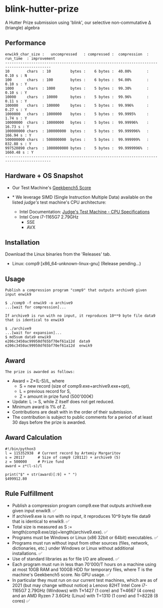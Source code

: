 # blink-hutter-prize
A Hutter Prize submission using 'blink', our selective non-commutative ∆ (triangle) algebra

## Performance

```
enwik9_char_size :   uncompressed   : compressed :  compression  :  run_time  : improvement
-------------------------------------------------------------------------------------------
10        chars  : 10         bytes :    6 bytes :  40.00%       :     0.10 s : N          
100       chars  : 100        bytes :    6 bytes :  94.00%       :     0.10 s : Y          
1000      chars  : 1000       bytes :    5 bytes :  99.30%       :     0.10 s : Y          
10000     chars  : 10000      bytes :    5 bytes :  99.96%       :     0.11 s : Y          
100000    chars  : 100000     bytes :    5 bytes :  99.996%      :     0.27 s : Y          
1000000   chars  : 1000000    bytes :    5 bytes :  99.9995%     :     1.74 s : Y          
10000000  chars  : 10000000   bytes :    5 bytes :  99.99996%    :    16.73 s : Y          
100000000 chars  : 100000000  bytes :    5 bytes :  99.999996%   :   166.94 s : Y          
500000000 chars  : 500000000  bytes :    5 bytes :  99.999999%   :   832.88 s : Y          
997520890 chars  : 1000000000 bytes :    5 bytes :  99.9999996%  :  1660.48 s : Y          
-------------------------------------------------------------------------------------------
```

## Hardware + OS Snapshot

-  Our Test Machine's [Geekbench5 Score](https://browser.geekbench.com/v5/cpu/16402194)

- \* We leverage SIMD (Single Instruction Multiple Data) available on the listed *judge's* test machine's CPU
architecture:
  - Intel Documentation: [Judge's Test Machine - CPU Specifications](https://ark.intel.com/content/www/us/en/ark/products/208921/intel-core-i71165g7-processor-12m-cache-up-to-4-70-ghz-with-ipu.html)
  - Intel Core i7-1165G7 2.79GHz
    - SSE
    - AVX

## Installation
Download the Linux binaries from the 'Releases' tab.

- Linux: comp9 \[x86_64-unknown-linux-gnu\] (Release pending...)

## Usage
`Publish a compression program "comp9" that outputs archive9 given input enwik9`
```
$ ./comp9 -f enwik9 -o archive9
...[wait for compression]...
```

`If archive9 is run with no input, it reproduces 10**9 byte file data9 that is identical to enwik9`
```
$ ./archive9
...[wait for expansion]...
$ md5sum data9 enwik9
e206c3450ac99950df65bf70ef61a12d  data9
e206c3450ac99950df65bf70ef61a12d  enwik9
```

## Award
`The prize is awarded as follows:`
- Award = Z×(L-S)/L, where
  - S = new record (size of comp9.exe+archive9.exe+opt),
  - L = previous record for S,
  - Z = amount in prize fund (500'000€)
- Update: L := S, while Z itself does not get reduced.
- Minimum award is 1% of Z.
- Contributions are dealt with in the order of their submission.
- The contribution is subject to public comments for a period of at least 30 days before the prize is awarded.

## Award Calculation
```
#!/bin/python3
l = 115352938  # Current record by Artemiy Margaritov
s = 20117      # Size of comp9 (20112) + archive9 (5)
z = 500000     # Prize fund
award = z*(l-s)/l

print("$" + str(award)[:9] + " ")
$499912.80
```

## Rule Fulfillment
- Publish a compression program comp9.exe that outputs archive9.exe given input enwik9. ✅
- If archive9.exe is run with no input, it reproduces 10^9 byte file data9 that is identical to enwik9. ✅
- Total size is measured as S := length(comp9.exe/zip)+length(archive9.exe). ✅
- Programs must be Windows or Linux (x86 32bit or 64bit) executables. ✅
- Programs must run without input from other sources (files, network, dictionaries, etc.) under Windows or Linux without additional installations. ✅
- Use of standard libraries as for file I/O are allowed. ✅
- Each program must run in less than 70'000/T hours on a machine using at most 10GB RAM and 100GB HDD for temporary files, where T is the machine's Geekbench5 score. No GPU usage. ✅
- In particular they must run on our current test machines, which are as of 2021 (but may change without notice) a Lenovo 82HT Intel Core i7-1165G7 2.79GHz (Windows) with T≈1427 (1 core) and T≈4667 (4 cores) and an AMD Ryzen 7 3.6GHz (Linux) with T=1310 (1 core) and T=8228 (8 cores) ✅
